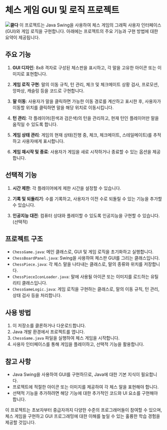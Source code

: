 # 체스 게임 GUI 및 로직 프로젝트
**![클다](https://github.com/gangfunction/swingChess/assets/62240333/f709cc7f-f942-4908-b6f8-979cfadf3bc5)**
이 프로젝트는 Java Swing을 사용하여 체스 게임의 그래픽 사용자 인터페이스(GUI)와 게임 로직을 구현합니다. 아래에는 프로젝트의 주요 기능과 구현 방법에 대한 요약이 제공됩니다.

## 주요 기능

1. **GUI 디자인**: 8x8 격자로 구성된 체스판을 표시하고, 각 말을 고유한 아이콘 또는 이미지로 표현합니다.

2. **게임 로직 구현**: 말의 이동 규칙, 턴 관리, 체크 및 체크메이트 상황 검사, 프로모션, 앙파상, 캐슬링 등을 코드로 구현합니다.

3. **말 이동**: 사용자가 말을 클릭하면 가능한 이동 경로를 계산하고 표시한 후, 사용자가 이동할 위치를 클릭하면 말을 해당 위치로 이동시킵니다.

4. **턴 관리**: 각 플레이어(흰색과 검은색)의 턴을 관리하고, 현재 턴인 플레이어만 말을 움직일 수 있도록 합니다.

5. **게임 상태 관리**: 게임의 현재 상태(진행 중, 체크, 체크메이트, 스테일메이트)를 추적하고 사용자에게 표시합니다.

6. **게임 재시작 및 종료**: 사용자가 게임을 새로 시작하거나 종료할 수 있는 옵션을 제공합니다.

## 선택적 기능

1. **시간 제한**: 각 플레이어에게 제한 시간을 설정할 수 있습니다.

2. **기록 및 되돌리기**: 수를 기록하고, 사용자가 이전 수로 되돌릴 수 있는 기능을 추가할 수 있습니다.

3. **인공지능 대전**: 컴퓨터 상대와 플레이할 수 있도록 인공지능을 구현할 수 있습니다. (선택적)

## 프로젝트 구조

- `ChessGame.java`: 메인 클래스로, GUI 및 게임 로직을 초기화하고 실행합니다.
- `ChessBoardPanel.java`: Swing을 사용하여 체스판 GUI를 그리는 클래스입니다.
- `ChessPiece.java`: 각 체스 말을 나타내는 클래스로, 말의 종류와 위치를 저장합니다.
- `ChessPieceIconLoader.java`: 말에 사용될 아이콘 또는 이미지를 로드하는 유틸리티 클래스입니다.
- `ChessGameLogic.java`: 게임 로직을 구현하는 클래스로, 말의 이동 규칙, 턴 관리, 상태 검사 등을 처리합니다.

## 사용 방법

1. 이 저장소를 클론하거나 다운로드합니다.
2. Java 개발 환경에서 프로젝트를 엽니다.
3. `ChessGame.java` 파일을 실행하여 체스 게임을 시작합니다.
4. 사용자 인터페이스를 통해 게임을 플레이하고, 선택적 기능을 활용합니다.

## 참고 사항

- Java Swing을 사용하여 GUI를 구현하므로, Java에 대한 기본 지식이 필요합니다.
- 프로젝트에 적절한 아이콘 또는 이미지를 제공하여 각 체스 말을 표현해야 합니다.
- 선택적 기능을 추가하려면 해당 기능에 대한 추가적인 코드와 UI 요소를 구현해야 합니다.

이 프로젝트는 초보자부터 중급자까지 다양한 수준의 프로그래머들이 참여할 수 있으며, 체스 게임을 구현하고 GUI 프로그래밍에 대한 이해를 높일 수 있는 훌륭한 학습 경험을 제공할 것입니다.